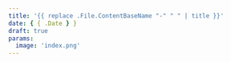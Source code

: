 ```yaml
---
title: '{{ replace .File.ContentBaseName "-" " " | title }}'
date: { { .Date } }
draft: true
params:
  image: 'index.png'
---
```

